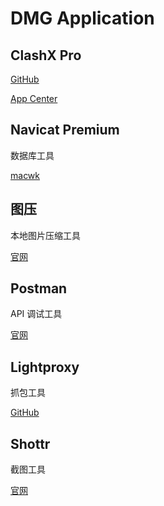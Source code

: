 # DMG Application

## ClashX Pro

[GitHub](https://github.com/yichengchen/clashX)

[App Center](https://install.appcenter.ms/users/clashx/apps/clashx-pro/distribution_groups/public)

## Navicat Premium

数据库工具

[macwk](https://macwk.com/soft/navicat-premium)

## 图压

本地图片压缩工具

[官网](https://tuya.xinxiao.tech)

## Postman

API 调试工具

[官网](https://www.postman.com/downloads/canary)

## Lightproxy

抓包工具

[GitHub](https://github.com/alibaba/lightproxy)

## Shottr

截图工具

[官网](https://shottr.cc)
